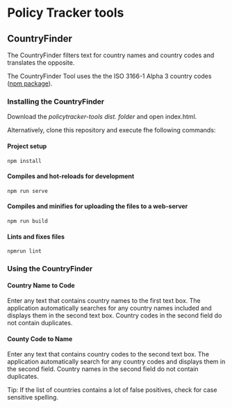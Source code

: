 # Policy Tracker tools

## CountryFinder

The CountryFinder filters text for country names and country codes and translates the opposite.

The CountryFinder Tool uses the the ISO 3166-1 Alpha 3 country codes ([npm package]([hallo](https://www.npmjs.com/package/i18n-iso-countries))).

### Installing the CountryFinder

Download the *policytracker-tools dist. folder* and open index.html.

Alternatively, clone this repository and execute fhe following commands:

#### Project setup
```
npm install
```

#### Compiles and hot-reloads for development
```
npm run serve
```

#### Compiles and minifies for uploading the files to a web-server
```
npm run build
```

#### Lints and fixes files
```
npmrun lint
```

### Using the CountryFinder

#### Country Name to Code

Enter any text that contains country names to the first text box. The application automatically searches for any country names included and displays them in the second text box. Country codes in the second field do not contain duplicates.

#### County Code to Name

Enter any text that contains country codes to the second text box. The application automatically search for any country codes and displays them in the second field. Country names in the second field do not contain duplicates.

Tip: If the list of countries contains a lot of false positives, check for case sensitive spelling.



